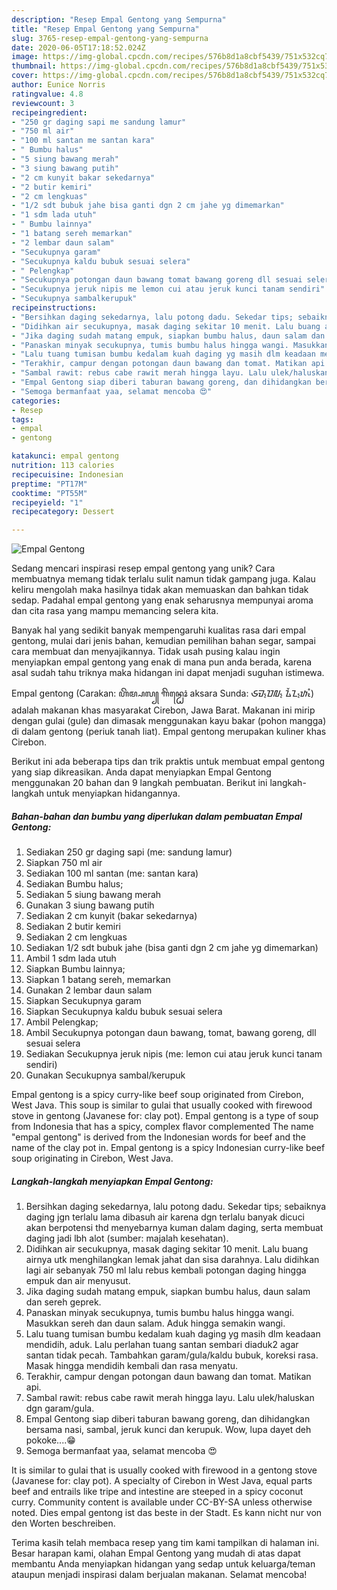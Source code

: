 ```yaml
---
description: "Resep Empal Gentong yang Sempurna"
title: "Resep Empal Gentong yang Sempurna"
slug: 3765-resep-empal-gentong-yang-sempurna
date: 2020-06-05T17:18:52.024Z
image: https://img-global.cpcdn.com/recipes/576b8d1a8cbf5439/751x532cq70/empal-gentong-foto-resep-utama.jpg
thumbnail: https://img-global.cpcdn.com/recipes/576b8d1a8cbf5439/751x532cq70/empal-gentong-foto-resep-utama.jpg
cover: https://img-global.cpcdn.com/recipes/576b8d1a8cbf5439/751x532cq70/empal-gentong-foto-resep-utama.jpg
author: Eunice Norris
ratingvalue: 4.8
reviewcount: 3
recipeingredient:
- "250 gr daging sapi me sandung lamur"
- "750 ml air"
- "100 ml santan me santan kara"
- " Bumbu halus"
- "5 siung bawang merah"
- "3 siung bawang putih"
- "2 cm kunyit bakar sekedarnya"
- "2 butir kemiri"
- "2 cm lengkuas"
- "1/2 sdt bubuk jahe bisa ganti dgn 2 cm jahe yg dimemarkan"
- "1 sdm lada utuh"
- " Bumbu lainnya"
- "1 batang sereh memarkan"
- "2 lembar daun salam"
- "Secukupnya garam"
- "Secukupnya kaldu bubuk sesuai selera"
- " Pelengkap"
- "Secukupnya potongan daun bawang tomat bawang goreng dll sesuai selera"
- "Secukupnya jeruk nipis me lemon cui atau jeruk kunci tanam sendiri"
- "Secukupnya sambalkerupuk"
recipeinstructions:
- "Bersihkan daging sekedarnya, lalu potong dadu. Sekedar tips; sebaiknya daging jgn terlalu lama dibasuh air karena dgn terlalu banyak dicuci akan berpotensi thd menyebarnya kuman dalam daging, serta membuat daging jadi lbh alot (sumber: majalah kesehatan)."
- "Didihkan air secukupnya, masak daging sekitar 10 menit. Lalu buang airnya utk menghilangkan lemak jahat dan sisa darahnya. Lalu didihkan lagi air sebanyak 750 ml lalu rebus kembali potongan daging hingga empuk dan air menyusut."
- "Jika daging sudah matang empuk, siapkan bumbu halus, daun salam dan sereh geprek."
- "Panaskan minyak secukupnya, tumis bumbu halus hingga wangi. Masukkan sereh dan daun salam. Aduk hingga semakin wangi."
- "Lalu tuang tumisan bumbu kedalam kuah daging yg masih dlm keadaan mendidih, aduk. Lalu perlahan tuang santan sembari diaduk2 agar santan tidak pecah. Tambahkan garam/gula/kaldu bubuk, koreksi rasa. Masak hingga mendidih kembali dan rasa menyatu."
- "Terakhir, campur dengan potongan daun bawang dan tomat. Matikan api."
- "Sambal rawit: rebus cabe rawit merah hingga layu. Lalu ulek/haluskan dgn garam/gula."
- "Empal Gentong siap diberi taburan bawang goreng, dan dihidangkan bersama nasi, sambal, jeruk kunci dan kerupuk. Wow, lupa dayet deh pokoke....😁"
- "Semoga bermanfaat yaa, selamat mencoba 😍"
categories:
- Resep
tags:
- empal
- gentong

katakunci: empal gentong 
nutrition: 113 calories
recipecuisine: Indonesian
preptime: "PT17M"
cooktime: "PT55M"
recipeyield: "1"
recipecategory: Dessert

---
```



![Empal Gentong](https://img-global.cpcdn.com/recipes/576b8d1a8cbf5439/751x532cq70/empal-gentong-foto-resep-utama.jpg)

Sedang mencari inspirasi resep empal gentong yang unik? Cara membuatnya memang tidak terlalu sulit namun tidak gampang juga. Kalau keliru mengolah maka hasilnya tidak akan memuaskan dan bahkan tidak sedap. Padahal empal gentong yang enak seharusnya mempunyai aroma dan cita rasa yang mampu memancing selera kita.

Banyak hal yang sedikit banyak mempengaruhi kualitas rasa dari empal gentong, mulai dari jenis bahan, kemudian pemilihan bahan segar, sampai cara membuat dan menyajikannya. Tidak usah pusing kalau ingin menyiapkan empal gentong yang enak di mana pun anda berada, karena asal sudah tahu triknya maka hidangan ini dapat menjadi suguhan istimewa.

Empal gentong (Carakan: ꦲꦼꦩ꧀ꦥꦭ꧀ ꦒꦼꦤ꧀ꦛꦺꦴꦁ aksara Sunda: ᮈᮙ᮪ᮕᮜ᮪ ᮍᮨᮔ᮪ᮒᮧᮀ) adalah makanan khas masyarakat Cirebon, Jawa Barat. Makanan ini mirip dengan gulai (gule) dan dimasak menggunakan kayu bakar (pohon mangga) di dalam gentong (periuk tanah liat). Empal gentong merupakan kuliner khas Cirebon.


Berikut ini ada beberapa tips dan trik praktis untuk membuat empal gentong yang siap dikreasikan. Anda dapat menyiapkan Empal Gentong menggunakan 20 bahan dan 9 langkah pembuatan. Berikut ini langkah-langkah untuk menyiapkan hidangannya.

<!--inarticleads1-->

##### Bahan-bahan dan bumbu yang diperlukan dalam pembuatan Empal Gentong:

1. Sediakan 250 gr daging sapi (me: sandung lamur)
1. Siapkan 750 ml air
1. Sediakan 100 ml santan (me: santan kara)
1. Sediakan  Bumbu halus;
1. Sediakan 5 siung bawang merah
1. Gunakan 3 siung bawang putih
1. Sediakan 2 cm kunyit (bakar sekedarnya)
1. Sediakan 2 butir kemiri
1. Sediakan 2 cm lengkuas
1. Sediakan 1/2 sdt bubuk jahe (bisa ganti dgn 2 cm jahe yg dimemarkan)
1. Ambil 1 sdm lada utuh
1. Siapkan  Bumbu lainnya;
1. Siapkan 1 batang sereh, memarkan
1. Gunakan 2 lembar daun salam
1. Siapkan Secukupnya garam
1. Siapkan Secukupnya kaldu bubuk sesuai selera
1. Ambil  Pelengkap;
1. Ambil Secukupnya potongan daun bawang, tomat, bawang goreng, dll sesuai selera
1. Sediakan Secukupnya jeruk nipis (me: lemon cui atau jeruk kunci tanam sendiri)
1. Gunakan Secukupnya sambal/kerupuk


Empal gentong is a spicy curry-like beef soup originated from Cirebon, West Java. This soup is similar to gulai that usually cooked with firewood stove in gentong (Javanese for: clay pot). Empal gentong is a type of soup from Indonesia that has a spicy, complex flavor complemented The name &#34;empal gentong&#34; is derived from the Indonesian words for beef and the name of the clay pot in. Empal gentong is a spicy Indonesian curry-like beef soup originating in Cirebon, West Java. 

<!--inarticleads2-->

##### Langkah-langkah menyiapkan Empal Gentong:

1. Bersihkan daging sekedarnya, lalu potong dadu. Sekedar tips; sebaiknya daging jgn terlalu lama dibasuh air karena dgn terlalu banyak dicuci akan berpotensi thd menyebarnya kuman dalam daging, serta membuat daging jadi lbh alot (sumber: majalah kesehatan).
1. Didihkan air secukupnya, masak daging sekitar 10 menit. Lalu buang airnya utk menghilangkan lemak jahat dan sisa darahnya. Lalu didihkan lagi air sebanyak 750 ml lalu rebus kembali potongan daging hingga empuk dan air menyusut.
1. Jika daging sudah matang empuk, siapkan bumbu halus, daun salam dan sereh geprek.
1. Panaskan minyak secukupnya, tumis bumbu halus hingga wangi. Masukkan sereh dan daun salam. Aduk hingga semakin wangi.
1. Lalu tuang tumisan bumbu kedalam kuah daging yg masih dlm keadaan mendidih, aduk. Lalu perlahan tuang santan sembari diaduk2 agar santan tidak pecah. Tambahkan garam/gula/kaldu bubuk, koreksi rasa. Masak hingga mendidih kembali dan rasa menyatu.
1. Terakhir, campur dengan potongan daun bawang dan tomat. Matikan api.
1. Sambal rawit: rebus cabe rawit merah hingga layu. Lalu ulek/haluskan dgn garam/gula.
1. Empal Gentong siap diberi taburan bawang goreng, dan dihidangkan bersama nasi, sambal, jeruk kunci dan kerupuk. Wow, lupa dayet deh pokoke....😁
1. Semoga bermanfaat yaa, selamat mencoba 😍


It is similar to gulai that is usually cooked with firewood in a gentong stove (Javanese for: clay pot). A specialty of Cirebon in West Java, equal parts beef and entrails like tripe and intestine are steeped in a spicy coconut curry. Community content is available under CC-BY-SA unless otherwise noted. Dies empal gentong ist das beste in der Stadt. Es kann nicht nur von den Worten beschreiben. 

Terima kasih telah membaca resep yang tim kami tampilkan di halaman ini. Besar harapan kami, olahan Empal Gentong yang mudah di atas dapat membantu Anda menyiapkan hidangan yang sedap untuk keluarga/teman ataupun menjadi inspirasi dalam berjualan makanan. Selamat mencoba!
